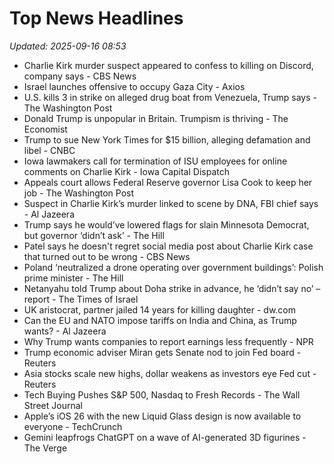 # Top News Headlines

_Updated: 2025-09-16 08:53_

- Charlie Kirk murder suspect appeared to confess to killing on Discord, company says - CBS News
- Israel launches offensive to occupy Gaza City - Axios
- U.S. kills 3 in strike on alleged drug boat from Venezuela, Trump says - The Washington Post
- Donald Trump is unpopular in Britain. Trumpism is thriving - The Economist
- Trump to sue New York Times for $15 billion, alleging defamation and libel - CNBC
- Iowa lawmakers call for termination of ISU employees for online comments on Charlie Kirk - Iowa Capital Dispatch
- Appeals court allows Federal Reserve governor Lisa Cook to keep her job - The Washington Post
- Suspect in Charlie Kirk’s murder linked to scene by DNA, FBI chief says - Al Jazeera
- Trump says he would’ve lowered flags for slain Minnesota Democrat, but governor ‘didn’t ask’ - The Hill
- Patel says he doesn't regret social media post about Charlie Kirk case that turned out to be wrong - CBS News
- Poland ‘neutralized a drone operating over government buildings’: Polish prime minister - The Hill
- Netanyahu told Trump about Doha strike in advance, he ‘didn’t say no’ – report - The Times of Israel
- UK aristocrat, partner jailed 14 years for killing daughter - dw.com
- Can the EU and NATO impose tariffs on India and China, as Trump wants? - Al Jazeera
- Why Trump wants companies to report earnings less frequently - NPR
- Trump economic adviser Miran gets Senate nod to join Fed board - Reuters
- Asia stocks scale new highs, dollar weakens as investors eye Fed cut - Reuters
- Tech Buying Pushes S&P 500, Nasdaq to Fresh Records - The Wall Street Journal
- Apple’s iOS 26 with the new Liquid Glass design is now available to everyone - TechCrunch
- Gemini leapfrogs ChatGPT on a wave of AI-generated 3D figurines - The Verge
